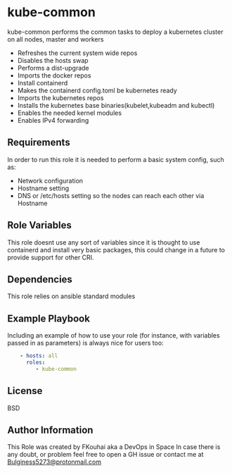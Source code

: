 kube-common
=========

kube-common performs the common tasks to deploy a kubernetes cluster on all nodes, master and workers

- Refreshes the current system wide repos
- Disables the hosts swap
- Performs a dist-upgrade
- Imports the docker repos
- Install containerd
- Makes the containerd config.toml be kubernetes ready
- Imports the kubernetes repos
- Installs the kubernetes base binaries(kubelet,kubeadm and kubectl)
- Enables the needed kernel modules
- Enables IPv4 forwarding

Requirements
------------

In order to run this role it is needed to perform a basic system config, such as:
- Network configuration
- Hostname setting
- DNS or /etc/hosts  setting so the nodes can reach each other via Hostname


Role Variables
--------------

This role doesnt use any sort of variables since it is thought to use containerd and install very basic packages, this could change in a future to provide support for other CRI.

Dependencies
------------

This role relies on ansible standard modules

Example Playbook
----------------

Including an example of how to use your role (for instance, with variables passed in as parameters) is always nice for users too:
```yaml
    - hosts: all
      roles:
         - kube-common
```
License
-------

BSD

Author Information
------------------

This Role was created by FKouhai aka a DevOps in Space
In case there is any doubt, or problem feel free to open a GH issue or contact me at Bulginess5273@protonmail.com
